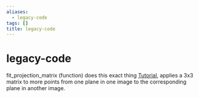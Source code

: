 ```yaml
---
aliases:
  - legacy-code
tags: []
title: legacy-code
---
```


# legacy-code

fit_projection_matrix (function) does this exact thing [Tutorial](https://learnopencv.com/homography-examples-using-opencv-python-c/), applies a 3x3 matrix to more points from one plane in one image to the corresponding plane in another image.
